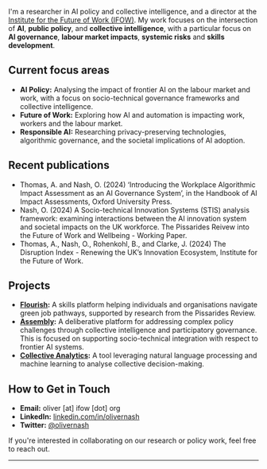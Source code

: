 
I'm a researcher in AI policy and collective intelligence, and a director at the [Institute for the Future of Work (IFOW)](https://www.ifow.org). My work focuses on the intersection of **AI**, **public policy**, and **collective intelligence**, with a particular focus on **AI governance**, **labour market impacts**, **systemic risks** and **skills development**.

## Current focus areas
- **AI Policy:** Analysing the impact of frontier AI on the labour market and work, with a focus on socio-technical governance frameworks and collective intelligence.
- **Future of Work:** Exploring how AI and automation is impacting work, workers and the labour market.
- **Responsible AI:** Researching privacy-preserving technologies, algorithmic governance, and the societal implications of AI adoption.

## Recent publications
- Thomas, A. and Nash, O. (2024) ‘Introducing the Workplace Algorithmic Impact Assessment as an AI Governance System’, in the Handbook of AI Impact Assessments, Oxford University Press.
- Nash, O. (2024) A Socio-technical Innovation Systems (STIS) analysis framework: examining interactions between the AI innovation system and societal impacts on the UK workforce. The Pissarides Reivew into the Future of Work and Wellbeing - Working Paper. 
- Thomas, A., Nash, O., Rohenkohl, B., and Clarke, J. (2024) The Disruption Index - Renewing the UK’s Innovation Ecosystem, Institute for the Future of Work.

## Projects
- **[Flourish](https://ufi.co.uk/voctech-directory/flourish-improving-pathways-into-green-jobs-in-cornwall-and-grimsby/):** A skills platform helping individuals and organisations navigate green job pathways, supported by research from the Pissarides Review.
- **[Assembly](https://ifow.org):** A deliberative platform for addressing complex policy challenges through collective intelligence and participatory governance. This is focused on supporting socio-technical integration with respect to frontier AI systems.
- **[Collective Analytics](https://github.com/olivernash/collective-analytics):** A tool leveraging natural language processing and machine learning to analyse collective decision-making.

## How to Get in Touch
- **Email:** oliver [at] ifow [dot] org
- **LinkedIn:** [linkedin.com/in/olivernash](https://linkedin.com/in/olivernash)
- **Twitter:** [@olivernash](https://twitter.com/olivernash)

If you're interested in collaborating on our research or policy work, feel free to reach out.

---
